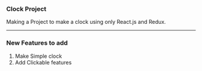 ### Clock Project

Making a Project to make a clock using only React.js and Redux.

---
### New Features to add
1. Make Simple clock
2. Add Clickable features
